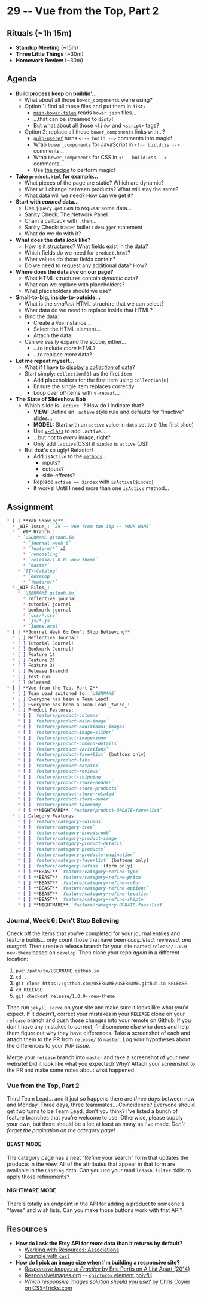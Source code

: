 # 29 -- Vue from the Top, Part 2

## Rituals (~1h 15m)

* **Standup Meeting** (~15m)
* **Three Little Things** (~30m)
* **Homework Review** (~30m)

## Agenda

* **Build process keep on buildin'...**
  * What about all those `bower_components` we're using?
  * Option 1: find all those files and put them in `dist/`
    * [`main-bower-files`](https://github.com/ck86/main-bower-files) reads `bower.json` files...
    * ...that can be streamed to `dist/`!
    * But what about all those `<link>` and `<script>` tags?
  * Option 2: replace all those `bower_components` links with...?
    * [`gulp-useref`](https://github.com/jonkemp/gulp-useref) turns `<!-- build -->` comments into magic!
    * Wrap `bower_components` for JavaScript in `<!-- build:js -->` comments...
    * Wrap `bower_components` for CSS in `<!-- build:css -->` comments...
    * Use [the recipe](https://github.com/jonkemp/gulp-useref#usage) to perform magic!
* **Take `product.html` for example...**
  * What pieces of the page are static? Which are dynamic?
  * What will change between products? What will stay the same?
  * What data will we need? How can we get it?
* **Start with _canned_ data...**
  * Use `jQuery.getJSON` to _request_ some data...
  * Sanity Check: The Network Panel
  * Chain a callback with `.then`...
  * Sanity Check: tracer bullet / `debugger` statement
  * What do we do with it?
* **What does the data _look_ like?**
  * How is it structured? What fields exist in the data?
  * Which fields do we need for `product.html`?
  * What values do those fields contain?
  * Do we need to request any additional data? How?
* **Where does the data _live_ on our page?**
  * What HTML structures contain _dynamic_ data?
  * What can we replace with placeholders?
  * What placeholders should we use?
* **Small-to-big, inside-to-outside...**
  * What is the _smallest_ HTML structure that we can select?
  * What data do we need to replace inside that HTML?
  * Bind the data:
    * Create a `Vue` instance...
    * Select the HTML element...
    * Attach the data.
  * Can we easily expand the scope, either...
    * ...to include _more_ HTML?
    * ...to replace _more_ data?
* **Let me repeat myself...**
  * What if I have to [display a _collection_ of data](http://vuejs.org/guide/list.html)?
  * Start simply: `collection[0]` as the first `item`
    * Add placeholders for the first item using `collection[0]`
    * Ensure the single item replaces correctly
    * Loop over _all_ items with `v-repeat`...
* **The State of Slideshow Bob**
  * Which slide is `.active`...? How do I indicate that?
    * **VIEW:** Define an `.active` style rule and defaults for "inactive" slides...
    * **MODEL:** Start with an `active` value in `data` set to `0` (the first slide)
    * Use [`v-class`](http://vuejs.org/api/directives.html#v-class) to add `.active`...
    * ...but not to _every_ image, right?
    * Only add `.active`(CSS) if `$index` is `active` (JS)!
  * But that's so ugly! Refactor!
    * Add `isActive` to the [`methods`](http://vuejs.org/api/options.html#methods)...
      * inputs?
      * outputs?
      * side-effects?
    * Replace `active == $index` with `isActive($index)`
    * It works! Until I need more than one `isActive` method...

## Assignment

```markdown
* [ ] **Yak Shaving**
  * _WIP Issue_: `29 -- Vue from the Top -- YOUR NAME`
  *  _WIP Branch_:
    * `USERNAME.github.io`
      * `journal-week-6`
      * `feature/*` x3
      * `remodeling`
      * `release/1.0.0--new-theme`
      * `master`
    * `TIY-Catalog`
      * `develop`
      * `feature/*`
  * _WIP Files_:
    * `USERNAME.github.io`
      * reflective journal
      * tutorial journal
      * bookmark journal
      * `css/*.css`
      * `js/*.js`
      * `index.html`
* [ ] **Journal Week 6; Don't Stop Believing**
  * [ ] Reflective Journal!
  * [ ] Tutorial Journal!
  * [ ] Bookmark Journal!
  * [ ] Feature 1!
  * [ ] Feature 2!
  * [ ] Feature 3!
  * [ ] Release Branch!
  * [ ] Test run!
  * [ ] Released!
* [ ] **Vue from the Top, Part 2**
  * [ ] Team Lead switched to: `USERNAME`
  * [ ] Everyone has been a Team Lead!
  * [ ] Everyone has been a Team Lead _twice_!
  * [ ] Product Features:
    * [ ] `feature/product-columns`
    * [ ] `feature/product-main-image`
    * [ ] `feature/product-additional-images`
    * [ ] `feature/product-image-slider`
    * [ ] `feature/product-image-zoom`
    * [ ] `feature/product-common-details`
    * [ ] `feature/product-variations`
    * [ ] `feature/product-fave+list` (buttons only)
    * [ ] `feature/product-tabs`
    * [ ] `feature/product-details`
    * [ ] `feature/product-reviews`
    * [ ] `feature/product-shipping`
    * [ ] `feature/product-store-header`
    * [ ] `feature/product-store-products`
    * [ ] `feature/product-store-related`
    * [ ] `feature/product-store-owner`
    * [ ] `feature/product-taxonomy`
    * [ ] **NIGHTMARE** `feature/product-UPDATE-fave+list`
  * [ ] Category Features:
    * [ ] `feature/category-columns`
    * [ ] `feature/category-tree`
    * [ ] `feature/category-breadcrumb`
    * [ ] `feature/category-product-image`
    * [ ] `feature/category-product-details`
    * [ ] `feature/category-products`
    * [ ] `feature/category-products-pagination`
    * [ ] `feature/category-fave+list` (buttons only)
    * [ ] `feature/category-refine` (form only)
    * [ ] **BEAST** `feature/category-refine-type`
    * [ ] **BEAST** `feature/category-refine-price`
    * [ ] **BEAST** `feature/category-refine-color`
    * [ ] **BEAST** `feature/category-refine-options`
    * [ ] **BEAST** `feature/category-refine-location`
    * [ ] **BEAST** `feature/category-refine-shipto`
    * [ ] **NIGHTMARE** `feature/category-UPDATE-fave+list`
```

### Journal, Week 6; Don't Stop Believing

Check off the items that you've completed for your journal entries and feature builds... only count those that have been _completed, reviewed, and merged_. Then create a release branch for your site named `release/1.0.0--new-theme` based on `develop`. Then clone your repo _again_ in a different location:

1. `pwd`: `/path/to/USERNAME.github.io`
1. `cd ..`
1. `git clone https://github.com/USERNAME/USERNAME.github.io RELEASE`
1. `cd RELEASE`
1. `git checkout release/1.0.0--new-theme`

Then run `jekyll serve` on your site and make sure it looks like what you'd expect. If it _doesn't_, correct your mistakes in your `RELEASE` clone on your `release` branch and push those changes into your remote on Github. If you don't have any mistakes to correct, find someone else who does and help them figure out why they have differences. Take a screenshot of each and attach them to the PR from `release/` to `master`. Log your hypotheses about the differences to your _WIP Issue_.

Merge your `release` branch into `master` and take a screenshot of your new website! Did it look like what you expected? Why? Attach your screenshot to the PR and make some notes about what happened.

### Vue from the Top, Part 2

Third Team Lead... and it just so happens there are _three days_ between now and Monday. Three days, three teammates... Coincidence? Everyone should get _two_ turns to be Team Lead, don't you think? I've listed a bunch of feature branches that you're welcome to use. Otherwise, please supply your own, but there should be a lot: at least as many as I've made. _Don't forget the pagination on the category page!_

#### BEAST MODE

The category page has a neat "Refine your search" form that updates the products in the view. All of the attributes that appear in that form are available in the `Listing` data. Can you use your mad `lodash.filter` skills to apply those refinements?

#### NIGHTMARE MODE

There's totally an endpoint in the API for adding a product to someone's "faves" and wish lists. Can you make those buttons work with that API?

## Resources

* **How do I ask the Etsy API for _more_ data than it returns by default?**
  * [Working with Resources: Associations](https://www.etsy.com/developers/documentation/getting_started/resources#section_associations)
  * [Example with `curl`](https://gist.github.com/al-the-x/4de8f197dd9dc25119f3)
* **How do I pick an image size when I'm building a responsive site?**
  * [_Responsive Images in Practice_ by Eric Portis on A List Apart (2014)](http://alistapart.com/article/responsive-images-in-practice)
  * [ResponsiveImages.org](https://responsiveimages.org/) -- [`<picture>` element polyfill](http://scottjehl.github.io/picturefill/#examples)
  * [_Which responsive images solution should you use?_ by Chris Coyier on CSS-Tricks.com](https://css-tricks.com/which-responsive-images-solution-should-you-use/)

